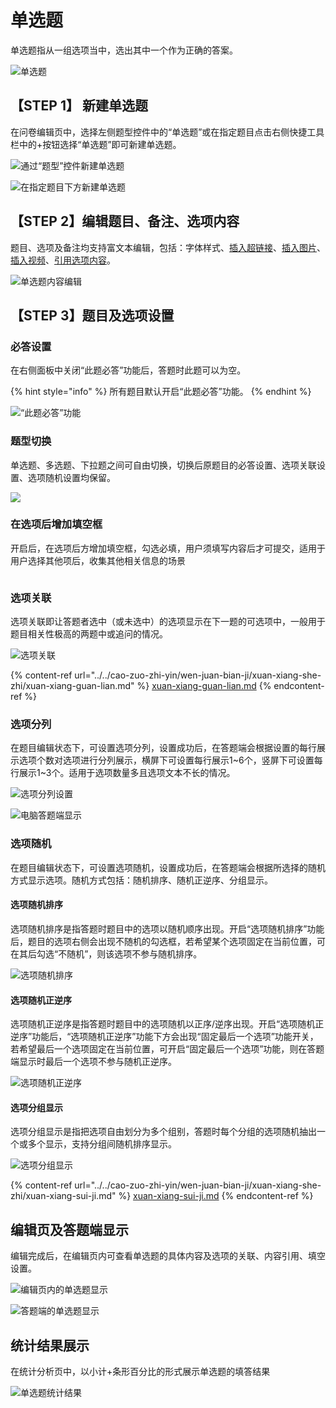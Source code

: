 # 单选题

单选题指从一组选项当中，选出其中一个作为正确的答案。

![单选题](<../../.gitbook/assets/image (461).png>)

## 【STEP 1】 新建单选题

在问卷编辑页中，选择左侧题型控件中的“单选题”或在指定题目点击右侧快捷工具栏中的+按钮选择“单选题”即可新建单选题。

![通过“题型”控件新建单选题](../../.gitbook/assets/Snipaste_2023-10-09_16-32-33.png)

![在指定题目下方新建单选题](../../.gitbook/assets/Snipaste_2023-10-09_16-33-12.png)

## 【STEP 2】编辑题目、备注、选项内容

题目、选项及备注均支持富文本编辑，包括：字体样式、[插入超链接](../../cao-zuo-zhi-yin/wen-juan-bian-ji/cha-ru-chao-lian-jie.md)、[插入图片](../../cao-zuo-zhi-yin/wen-juan-bian-ji/cha-ru-tu-pian.md)、[插入视频](../../cao-zuo-zhi-yin/wen-juan-bian-ji/cha-ru-shi-pin.md)、[引用选项内容](../../cao-zuo-zhi-yin/wen-juan-bian-ji/nei-rong-yin-yong.md)。

![单选题内容编辑](../../.gitbook/assets/Snipaste_2023-10-10_10-05-17.png)

## 【STEP 3】题目及选项设置

### 必答设置

在右侧面板中关闭“此题必答”功能后，答题时此题可以为空。

{% hint style="info" %}
所有题目默认开启“此题必答”功能。
{% endhint %}

![“此题必答”功能](../../.gitbook/assets/Snipaste_2023-10-10_10-06-02.png)

### 题型切换

单选题、多选题、下拉题之间可自由切换，切换后原题目的必答设置、选项关联设置、选项随机设置均保留。

![](../../.gitbook/assets/Snipaste_2023-10-10_10-06-31.png)

### 在选项后增加填空框

开启后，在选项后方增加填空框，勾选必填，用户须填写内容后才可提交，适用于用户选择其他项后，收集其他相关信息的场景

<figure><img src="../../.gitbook/assets/Snipaste_2023-10-10_10-23-09.png" alt=""><figcaption></figcaption></figure>

### 选项关联

选项关联即让答题者选中（或未选中）的选项显示在下一题的可选项中，一般用于题目相关性极高的两题中或追问的情况。

![选项关联](../../.gitbook/assets/Snipaste_2023-10-09_16-40-24.png)

{% content-ref url="../../cao-zuo-zhi-yin/wen-juan-bian-ji/xuan-xiang-she-zhi/xuan-xiang-guan-lian.md" %}
[xuan-xiang-guan-lian.md](../../cao-zuo-zhi-yin/wen-juan-bian-ji/xuan-xiang-she-zhi/xuan-xiang-guan-lian.md)
{% endcontent-ref %}

### 选项分列

在题目编辑状态下，可设置选项分列，设置成功后，在答题端会根据设置的每行展示选项个数对选项进行分列展示，横屏下可设置每行展示1\~6个，竖屏下可设置每行展示1\~3个。适用于选项数量多且选项文本不长的情况。

![选项分列设置](../../.gitbook/assets/Snipaste_2023-10-09_16-41-01.png)

![电脑答题端显示](<../../.gitbook/assets/image (478).png>)

### 选项随机

在题目编辑状态下，可设置选项随机，设置成功后，在答题端会根据所选择的随机方式显示选项。随机方式包括：随机排序、随机正逆序、分组显示。

#### 选项随机排序

选项随机排序是指答题时题目中的选项以随机顺序出现。开启“选项随机排序”功能后，题目的选项右侧会出现不随机的勾选框，若希望某个选项固定在当前位置，可在其后勾选“不随机”，则该选项不参与随机排序。

![选项随机排序](../../.gitbook/assets/Snipaste_2023-10-09_16-42-16.png)

#### 选项随机正逆序

选项随机正逆序是指答题时题目中的选项随机以正序/逆序出现。开启“选项随机正逆序”功能后，“选项随机正逆序”功能下方会出现“固定最后一个选项”功能开关，若希望最后一个选项固定在当前位置，可开启“固定最后一个选项”功能，则在答题端显示时最后一个选项不参与随机正逆序。

![选项随机正逆序](../../.gitbook/assets/Snipaste_2023-10-09_16-43-05.png)

#### 选项分组显示

选项分组显示是指把选项自由划分为多个组别，答题时每个分组的选项随机抽出一个或多个显示，支持分组间随机排序显示。

![选项分组显示](../../.gitbook/assets/Snipaste_2023-10-09_16-43-42.png)

{% content-ref url="../../cao-zuo-zhi-yin/wen-juan-bian-ji/xuan-xiang-she-zhi/xuan-xiang-sui-ji.md" %}
[xuan-xiang-sui-ji.md](../../cao-zuo-zhi-yin/wen-juan-bian-ji/xuan-xiang-she-zhi/xuan-xiang-sui-ji.md)
{% endcontent-ref %}

## 编辑页及答题端显示

编辑完成后，在编辑页内可查看单选题的具体内容及选项的关联、内容引用、填空设置。

![编辑页内的单选题显示](<../../.gitbook/assets/image (618).png>)

![答题端的单选题显示](<../../.gitbook/assets/image (718).png>)

## 统计结果展示

在统计分析页中，以小计+条形百分比的形式展示单选题的填答结果

![单选题统计结果](../../.gitbook/assets/Snipaste_2023-10-09_16-44-49.png)


